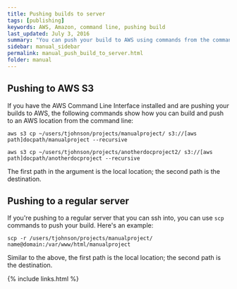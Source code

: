 ```yaml
---
title: Pushing builds to server
tags: [publishing]
keywords: AWS, Amazon, command line, pushing build
last_updated: July 3, 2016
summary: "You can push your build to AWS using commands from the command line. By including your copy commands in commands, you can package all of the build and deploy process into executable scripts."
sidebar: manual_sidebar
permalink: manual_push_build_to_server.html
folder: manual
---
```



## Pushing to AWS S3

If you have the AWS Command Line Interface installed and are pushing your builds to AWS, the following commands show how you can build and push to an AWS location from the command line:

```
aws s3 cp ~/users/tjohnson/projects/manualproject/ s3://[aws path]docpath/manualproject --recursive

aws s3 cp ~/users/tjohnson/projects/anotherdocproject2/ s3://[aws path]docpath/anotherdocproject --recursive
```

The first path in the argument is the local location; the second path is the destination.

## Pushing to a regular server

If you're pushing to a regular server that you can ssh into, you can use `scp` commands to push your build. Here's an example:

```
scp -r /users/tjohnson/projects/manualproject/ name@domain:/var/www/html/manualproject
```

Similar to the above, the first path is the local location; the second path is the destination.

{% include links.html %}
